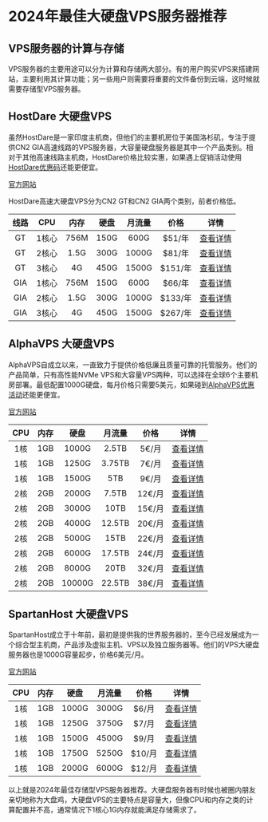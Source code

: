 # 2024年最佳大硬盘VPS服务器推荐

## VPS服务器的计算与存储

VPS服务器的主要用途可以分为计算和存储两大部分。有的用户购买VPS来搭建网站，主要利用其计算功能；另一些用户则需要将重要的文件备份到云端，这时候就需要存储型VPS服务器。

## HostDare 大硬盘VPS

虽然HostDare是一家印度主机商，但他们的主要机房位于美国洛杉矶，专注于提供CN2 GIA高速线路的VPS服务器，大容量硬盘服务器是其中一个产品类别。相对于其他高速线路主机商，HostDare价格比较实惠，如果遇上促销活动使用[HostDare优惠码](https://github.com/wba4kodi/HostDare)还能更便宜。

[官方网站](https://bill.hostdare.com/aff.php?aff=3827)

HostDare高速大硬盘VPS分为CN2 GT和CN2 GIA两个类别，前者价格低。

| 线路 | CPU | 内存 | 硬盘 | 月流量 | 价格 | 详情 |
| :--: | :--: | :--: | :--: | :--: | :--: | :--: |
| GT | 1核心 | 756M | 150G | 600G | $51/年 | [查看详情](https://bill.hostdare.com/aff.php?aff=3827&pid=96) |
| GT | 2核心 | 1.5G | 300G | 1000G | $81/年 | [查看详情](https://bill.hostdare.com/aff.php?aff=3827&pid=97) |
| GT | 3核心 | 4G | 450G | 1500G | $151/年 | [查看详情](https://bill.hostdare.com/aff.php?aff=3827&pid=98) |
| GIA | 1核心 | 756M | 150G | 600G | $66/年 | [查看详情](https://bill.hostdare.com/aff.php?aff=3827&pid=93) |
| GIA | 2核心 | 1.5G | 300G | 1000G | $133/年 | [查看详情](https://bill.hostdare.com/aff.php?aff=3827&pid=92) |
| GIA | 3核心 | 4G | 450G | 1500G | $267/年 | [查看详情](https://bill.hostdare.com/aff.php?aff=3827&pid=91) |

## AlphaVPS 大硬盘VPS

AlphaVPS自成立以来，一直致力于提供价格低廉且质量可靠的托管服务。他们的产品简单，只有高性能NVMe VPS和大容量VPS两种，可以选择在全球6个主要机房部署。最低配置1000G硬盘，每月价格只需要5美元，如果碰到[AlphaVPS优惠活动](https://github.com/mysassy1aa/AlphaVPS)还能更便宜。

[官方网站](https://alphavps.com/clients/aff.php?aff=733)

| CPU | 内存 | 硬盘 | 月流量 | 价格 | 详情 |
| :--: | :--: | :--: | :--: | :--: | :--: |
| 1核 | 1GB | 1000G | 2.5TB | 5€/月 | [查看详情](https://alphavps.com/clients/aff.php?aff=733) |
| 1核 | 1GB | 1250G | 3.75TB | 7€/月 | [查看详情](https://alphavps.com/clients/aff.php?aff=733) |
| 1核 | 1GB | 1500G | 5TB | 9€/月 | [查看详情](https://alphavps.com/clients/aff.php?aff=733) |
| 2核 | 2GB | 2000G | 7.5TB | 12€/月 | [查看详情](https://alphavps.com/clients/aff.php?aff=733) |
| 2核 | 2GB | 3000G | 10TB | 15€/月 | [查看详情](https://alphavps.com/clients/aff.php?aff=733) |
| 2核 | 2GB | 4000G | 12.5TB | 20€/月 | [查看详情](https://alphavps.com/clients/aff.php?aff=733) |
| 2核 | 2GB | 5000G | 15TB | 22€/月 | [查看详情](https://alphavps.com/clients/aff.php?aff=733) |
| 2核 | 2GB | 6000G | 17.5TB | 24€/月 | [查看详情](https://alphavps.com/clients/aff.php?aff=733) |
| 2核 | 2GB | 8000G | 20TB | 32€/月 | [查看详情](https://alphavps.com/clients/aff.php?aff=733) |
| 2核 | 2GB | 10000G | 22.5TB | 38€/月 | [查看详情](https://alphavps.com/clients/aff.php?aff=733) |

## SpartanHost 大硬盘VPS

SpartanHost成立于十年前，最初是提供我的世界服务器的，至今已经发展成为一个综合型主机商，产品涉及虚拟主机、VPS以及独立服务器等。他们的VPS大硬盘服务器也是1000G容量起步，价格6美元/月。

[官方网站](https://billing.spartanhost.net/aff.php?aff=2497)

| CPU | 内存 | 硬盘 | 月流量 | 价格 | 详情 |
| :--: | :--: | :--: | :--: | :--: | :--: |
| 1核 | 1GB | 1000G | 3000G | $6/月 | [查看详情](https://billing.spartanhost.net/aff.php?aff=2497&gid=15) |
| 1核 | 1GB | 1250G | 3750G | $7/月 | [查看详情](https://billing.spartanhost.net/aff.php?aff=2497&gid=15) |
| 1核 | 1GB | 1500G | 4500G | $9/月 | [查看详情](https://billing.spartanhost.net/aff.php?aff=2497&gid=15) |
| 1核 | 1GB | 1750G | 5250G | $10/月 | [查看详情](https://billing.spartanhost.net/aff.php?aff=2497&gid=15) |
| 1核 | 1GB | 2000G | 6000G | $12/月 | [查看详情](https://billing.spartanhost.net/aff.php?aff=2497&gid=15) |

以上就是2024年最佳存储型VPS服务器推荐。大硬盘服务器有时候也被圈内朋友亲切地称为大盘鸡，大硬盘VPS的主要特点是容量大，但像CPU和内存之类的计算配置并不高，通常情况下1核心1G内存就能满足存储需求了。

